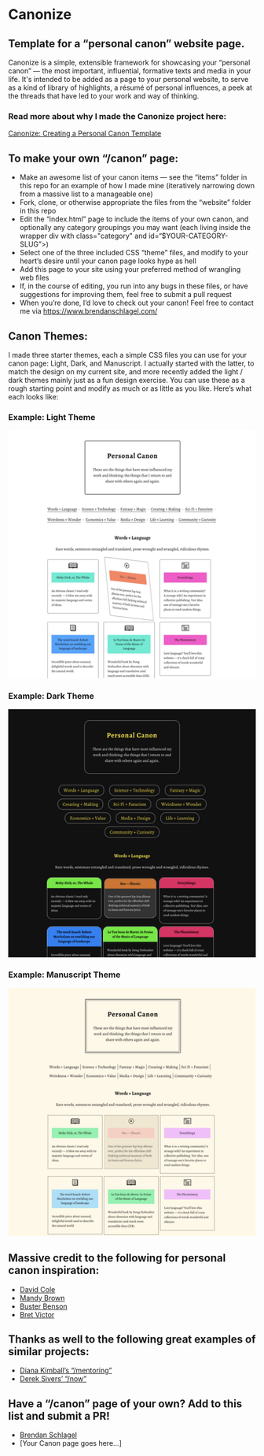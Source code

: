 # Canonize
## Template for a “personal canon” website page.

Canonize is a simple, extensible framework for showcasing your “personal canon” — the most important, influential, formative texts and media in your life. It's intended to be added as a page to your personal website, to serve as a kind of library of highlights, a résumé of personal influences, a peek at the threads that have led to your work and way of thinking.

### Read more about why I made the Canonize project here:
[Canonize: Creating a Personal Canon Template](https://www.brendanschlagel.com/TK/)

## To make your own “/canon” page:
- Make an awesome list of your canon items — see the “items” folder in this repo for an example of how I made mine (iteratively narrowing down from a massive list to a manageable one)
- Fork, clone, or otherwise appropriate the files from the “website” folder in this repo
- Edit the “index.html” page to include the items of your own canon, and optionally any category groupings you may want (each living inside the wrapper div with class="category" and id=“$YOUR-CATEGORY-SLUG”>)
- Select one of the three included CSS “theme” files, and modify to your heart’s desire until your canon page looks hype as hell
- Add this page to your site using your preferred method of wrangling web files
- If, in the course of editing, you run into any bugs in these files, or have suggestions for improving them, feel free to submit a pull request
- When you’re done, I’d love to check out your canon! Feel free to contact me via https://www.brendanschlagel.com/

## Canon Themes:
I made three starter themes, each a simple CSS files you can use for your canon page: Light, Dark, and Manuscript. I actually started with the latter, to match the design on my current site, and more recently added the light / dark themes mainly just as a fun design exercise. You can use these as a rough starting point and modify as much or as little as you like. Here’s what each looks like:

### Example: Light Theme
![Example: Light Theme](/images/canonize-theme-light.jpg?raw=true "Example: Light Theme")

### Example: Dark Theme
![Example: Dark Theme](/images/canonize-theme-dark.jpg?raw=true "Example: Dark Theme")

### Example: Manuscript Theme
![Example: Manuscript Theme](/images/canonize-theme-manuscript.jpg?raw=true "Example: Manuscript Theme")

## Massive credit to the following for personal canon inspiration:
- [David Cole](http://davidcole.me/canon/)
- [Mandy Brown](http://aworkinglibrary.com/)
- [Buster Benson](https://github.com/busterbenson/public/blob/master/Codex.md)
- [Bret Victor](http://worrydream.com/#!/Links)

## Thanks as well to the following great examples of similar projects:
- [Diana Kimball’s “/mentoring”](https://github.com/dianakimball/mentoring)
- [Derek Sivers’ “/now”](http://nownownow.com/about)

## Have a “/canon” page of your own? Add to this list and submit a PR!
- [Brendan Schlagel](https://www.brendanschlagel.com/canon/)
- [Your Canon page goes here…]
